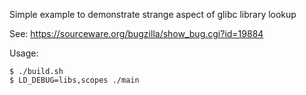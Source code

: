 Simple example to demonstrate strange aspect of glibc library lookup

See: https://sourceware.org/bugzilla/show_bug.cgi?id=19884

Usage:
```
$ ./build.sh
$ LD_DEBUG=libs,scopes ./main
```
